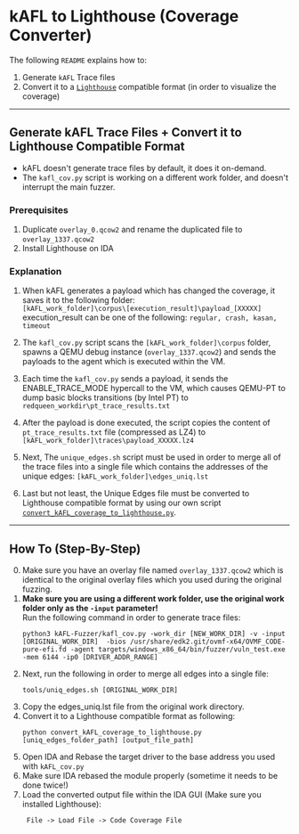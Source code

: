 # kAFL to Lighthouse (Coverage Converter)

The following `README` explains how to:
1. Generate `kAFL` Trace files
2. Convert it to a [`Lighthouse`](https://github.com/gaasedelen/lighthouse) compatible format (in order to visualize the coverage)

---
## Generate kAFL Trace Files + Convert it to Lighthouse Compatible Format
* kAFL doesn't generate trace files by default, it does it on-demand.
* The `kafl_cov.py` script is working on a different work folder, and doesn't interrupt the main fuzzer.
### Prerequisites
1. Duplicate `overlay_0.qcow2` and rename the duplicated file to `overlay_1337.qcow2`
2. Install Lighthouse on IDA
### Explanation
1. When kAFL generates a payload which has changed the coverage, it saves it to the following folder:  
```[kAFL_work_folder]\corpus\[execution_result]\payload_[XXXXX]```  
execution_result can be one of the following: `regular, crash, kasan, timeout`  

2. The `kafl_cov.py` script scans the `[kAFL_work_folder]\corpus` folder, spawns a QEMU debug instance (```overlay_1337.qcow2```) and sends the payloads to the agent which is executed within the VM.

3. Each time the `kafl_cov.py` sends a payload, it sends the ENABLE_TRACE_MODE hypercall to the VM, which causes QEMU-PT to dump basic blocks transitions (by Intel PT) to `redqueen_workdir\pt_trace_results.txt`

4. After the payload is done executed, the script copies the content of `pt_trace_results.txt` file (compressed as LZ4) to `[kAFL_work_folder]\traces\payload_XXXXX.lz4`

5. Next, The `unique_edges.sh` script must be used in order to merge all of the trace files into a single file which contains the addresses of the unique edges: `[kAFL_work_folder]\edges_uniq.lst`

6. Last but not least, the Unique Edges file must be converted to Lighthouse compatible format by using our own script [`convert_kAFL_coverage_to_lighthouse.py`](https://github.com/SB-GC-Labs/hAFL1/blob/main/tools/convert_kAFL_coverage_to_lighthouse.py).

---
## How To (Step-By-Step)
0. Make sure you have an overlay file named `overlay_1337.qcow2` which is identical to the original overlay files which you used during the original fuzzing.
1. **Make sure you are using a different work folder, use the original work folder only as the `-input` parameter!**  
    Run the following command in order to generate trace files:  
    ```
    python3 kAFL-Fuzzer/kafl_cov.py -work_dir [NEW_WORK_DIR] -v -input [ORIGINAL_WORK_DIR]  -bios /usr/share/edk2.git/ovmf-x64/OVMF_CODE-pure-efi.fd -agent targets/windows_x86_64/bin/fuzzer/vuln_test.exe -mem 6144 -ip0 [DRIVER_ADDR_RANGE]

    ```
2. Next, run the following in order to merge all edges into a single file:  
   ```
   tools/uniq_edges.sh [ORIGINAL_WORK_DIR]
   ```
3. Copy the edges_uniq.lst file from the original work directory.
4. Convert it to a Lighthouse compatible format as following:
    ```
    python convert_kAFL_coverage_to_lighthouse.py [uniq_edges_folder_path] [output_file_path]
    ```
5. Open IDA and Rebase the target driver to the base address you used with `kAFL_cov.py`
6. Make sure IDA rebased the module properly (sometime it needs to be done twice!)
7. Load the converted output file within the IDA GUI (Make sure you installed Lighthouse):
   ```
    File -> Load File -> Code Coverage File
   ```

